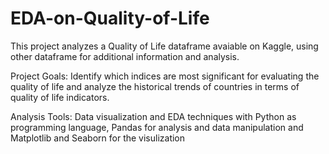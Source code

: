 # EDA-on-Quality-of-Life

This project analyzes a Quality of Life dataframe avaiable on Kaggle, using other dataframe for additional information and analysis.

Project Goals: Identify which indices are most significant for evaluating the quality of life and analyze the historical trends of countries in terms of quality of life indicators.

Analysis Tools: Data visualization and EDA techniques with Python as programming language, Pandas for analysis and data manipulation and Matplotlib and Seaborn for the visulization
